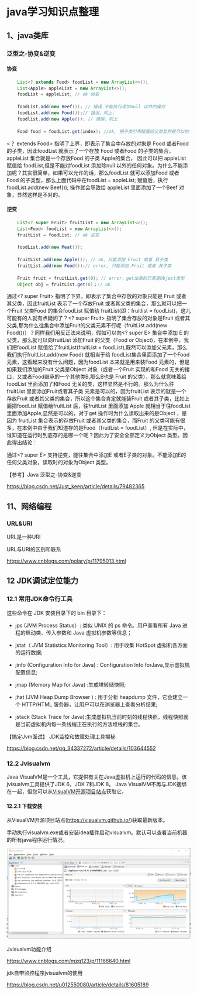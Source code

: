 # java学习知识点整理

## 1、java类库

### 泛型之-协变&逆变

#### 协变

```java
    List<? extends Food> foodList = new ArrayList<>();
    List<Apple> appleList = new ArrayList<>();
    foodList = appleList; // ok 协变
    
    foodList.add(new Beef()); // 错误 不能执行添加null 以外的操作
    foodList.add(new Food());// 错误，同上，
    foodlist.add(new Apple()); // 错误，同上
    
    Food food = foodList.get(index); //ok, 把子类引用赋值给父类显然是可以的
```

<？ extends Food> 指明了上界，即表示了集合中存放的对象是 Food 或者Food 的子类，因此foodList 就表示了一个存放 Food 或者Food 的子类的集合，appleList 集合就是一个存放Food 的子类 Apple的集合， 因此可以把 appleList 赋值给 foodList,但是不能对foodList 添加除null 以外的任何对象。为什么不能添加呢？其实很简单，如果可以允许的话，那么foodList 就可以添加Food 或者Food 的子类型，那么上面代码中在foodList = appleList; 赋值后，执行foodList.add(new Beef()); 操作就会导致给 appleList 里面添加了一个Beef 对象，显然这样是不对的。

#### 逆变

```java
    List<? super Fruit> fruitList = new ArrayList<>();
    List<Food> foodList = new ArrayList<>();
    fruitList = foodList; // ok 逆变
    
    foodList.add(new Meat()); 
    
    fruitList.add(new Apple()); // ok，只能添加 Fruit 或者 其子类
    fruitList.add(new Food());// error, 只能添加 Fruit 或者 其子类
    
    Fruit fruit = fruitList.get(0); // error，get出来的元素是Object类型
    Object obj = fruitList.get(0)；// ok 
```


通过<? super Fruit> 指明了下界，即表示了集合中存放的对象只能是 Fruit 或者其父类，因此fruitList 表示了一个存放Fruit 或者其父类的集合，那么就可以把一个Fruit 父类Food 的集合foodList 赋值给 fruitList(即：fruitlist = foodList)，这儿可能有的人就有点疑问了？<? super Fruit> 指明了集合存放的对象是Fruit 或者其父类,那为什么往集合中添加Fruit的父类元素不行呢（fruitList.add(new Food())）？同样我们用反正法来说明，假如可以向<? super E> 集合中添加 E 的父类，那么就可以向fruitList 添加Fruit 的父类（Food or Object)，在本例中，我们把foodList 赋值给了fruitList(fruitList = foodList),既然可以添加父元素，那么我们执行fruitList.add(new Food) 就相当于给 foodList集合里面添加了一个Food元素，这看起来没有什么问题，因为foodList 本来就是用来装Food 元素的，但是如果我们添加的Fruit 父类是Object 对象（或者一个Fruit 实现的和Food 无关的接口，又或者Food继承的一个其他类B,那么B也是 Fruit 的父类），那么就意味着给foodList 里面添加了和Food 无关的类，这样显然是不行的。那么为什么往fruitList 里面添加Fruit或者其子类 元素是可以的，因为fruitList 表示的就是一个存放Fruit 或者其父类的集合，所以这个集合肯定就能装Fruit 或者其子类，比如上面把foodList 赋值给fruitList 后，往fruitList 里面添加 Apple 就相当于往foodList 里面添加Apple,显然是可以的，对于get 操作时为什么读取出来的是Object ，是因为 fruitList 集合表示的存放Fruit 或者其父类的集合，而Fruit 的父类可能有很多，在本例中由于我们知道存的是Food（fruitList = foodList）, 但是在实际中，谁知道在运行时到底存的是哪一个呢？因此为了安全全部定义为Object 类型。因此得出结论：

通过<? super E> 支持逆变，能往集合中添加E 或者E子类的对象。不能添加E的任何父类对象，读取时的对象为Object 类型。


【参考】Java 泛型之-协变&逆变

https://blog.csdn.net/Just_keep/article/details/79482365

## 11、网络编程

### URL&URI

URL是一种URI

URL与URI的区别和联系

https://www.cnblogs.com/polary/p/11795013.html

## 12 JDK调试定位能力

### 12.1 常用JDK命令行工具

这些命令在 JDK 安装目录下的 bin 目录下：

- jps (JVM Process Status）: 类似 UNIX 的 ps 命令。用户查看所有 Java 进程的启动类、传入参数和 Java 虚拟机参数等信息；

- jstat（ JVM Statistics Monitoring Tool）: 用于收集 HotSpot 虚拟机各方面的运行数据;

- jinfo (Configuration Info for Java) : Configuration Info forJava,显示虚拟机配置信息;

- jmap (Memory Map for Java) :生成堆转储快照;

- jhat (JVM Heap Dump Browser ) : 用于分析 heapdump 文件，它会建立一个 HTTP/HTML 服务器，让用户可以在浏览器上查看分析结果;

- jstack (Stack Trace for Java):生成虚拟机当前时刻的线程快照，线程快照就是当前虚拟机内每一条线程正在执行的方法堆栈的集合。

【搞定Jvm面试】 JDK监控和故障处理工具揭秘

https://blog.csdn.net/qq_34337272/article/details/103644552

### 12.2 Jvisualvm
Java VisualVM是一个工具，它提供有关在Java虚拟机上运行的代码的信息。该jvisualvm工具提供了JDK 6，JDK 7和JDK 8。
Java VisualVM不再与JDK捆绑在一起，但您可以从[VisualVM开源项目站点](https://visualvm.github.io/)获取它。

#### 12.2.1 下载安装

从VisualVM开源项目站点(https://visualvm.github.io/)获取最新版本。

手动执行visualvm.exe或者安装idea插件启动visualvm。默认可以查看当前机器的所有java程序运行情况。

![](../resource/java/jdk/visualvm/windows.png)


Jvisualvm功能介绍

https://www.cnblogs.com/mzq123/p/11166640.html

jdk自带监控程序jvisualvm的使用

https://blog.csdn.net/u012550080/article/details/81605189

